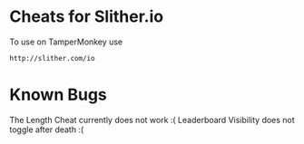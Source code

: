 # Cheats for Slither.io

To use on TamperMonkey use

```sh
http://slither.com/io
```
# Known Bugs

The Length Cheat currently does not work :(
Leaderboard Visibility does not toggle after death :(
